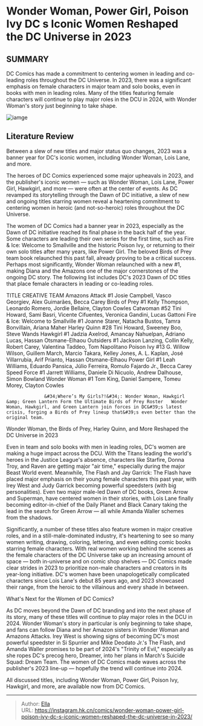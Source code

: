 # Wonder Woman, Power Girl, Poison Ivy DC s Iconic Women Reshaped the DC Universe in 2023


## SUMMARY 



  DC Comics has made a commitment to centering women in leading and co-leading roles throughout the DC Universe.   In 2023, there was a significant emphasis on female characters in major team and solo books, even in books with men in leading roles.   Many of the titles featuring female characters will continue to play major roles in the DCU in 2024, with Wonder Woman&#39;s story just beginning to take shape.  

![iamge](https://static1.srcdn.com/wordpress/wp-content/uploads/2024/01/wonder-woman-breaking-chains.png)

## Literature Review

Between a slew of new titles and major status quo changes, 2023 was a banner year for DC&#39;s iconic women, including Wonder Woman, Lois Lane, and more.




The heroes of DC Comics experienced some major upheavals in 2023, and the publisher&#39;s iconic women — such as Wonder Woman, Lois Lane, Power Girl, Hawkgirl, and more — were often at the center of events. As DC revamped its storytelling through the Dawn of DC initiative, a slew of new and ongoing titles starring women reveal a heartening commitment to centering women in heroic (and not-so-heroic) roles throughout the DC Universe.




The women of DC Comics had a banner year in 2023, especially as the Dawn of DC initiative reached its final phase in the back half of the year. Some characters are leading their own series for the first time, such as Fire &amp; Ice: Welcome to Smallville and the historic Poison Ivy, or returning to their own solo titles after many years, like Power Girl. The beloved Birds of Prey team book relaunched this past fall, already proving to be a critical success. Perhaps most significantly, Wonder Woman relaunched with a new #1, making Diana and the Amazons one of the major cornerstones of the ongoing DC story. The following list includes DC&#39;s 2023 Dawn of DC titles that place female characters in leading or co-leading roles.



          



 TITLE  CREATIVE TEAM   Amazons Attack #1  Josie Campbell, Vasco Georgiev, Alex Guimarães, Becca Carey   Birds of Prey #1  Kelly Thompson, Leonardo Romero, Jordie Bellaire, Clayton Cowles   Catwoman #52  Tini Howard, Sami Basri, Vicente Cifuentes, Veronica Gandini, Lucas Gattoni   Fire &amp; Ice: Welcome to Smallville #1  Joanne Starer, Natacha Bustos, Tamra Bonvillain, Ariana Maher   Harley Quinn #28  Tini Howard, Sweeney Boo, Steve Wands   Hawkgirl #1  Jadzia Axelrod, Amancay Nahuelpan, Adriano Lucas, Hassan Otsmane-Elhaou   Outsiders #1  Jackson Lanzing, Collin Kelly, Robert Carey, Valentina Taddeo, Tom Napolitano   Poison Ivy #13  G. Willow Wilson, Guillem March, Marcio Takara, Kelley Jones, A. L. Kaplan, José Villarrubia, Arif Prianto, Hassan Otsmane-Elhaou   Power Girl #1  Leah Williams, Eduardo Pansica, Júlio Ferreira, Romulo Fajardo Jr., Becca Carey   Speed Force #1  Jarrett Williams, Daniele Di Nicuolo, Andrew Dalhouse, Simon Bowland   Wonder Woman #1  Tom King, Daniel Sampere, Tomeu Morey, Clayton Cowles   






                  &#34;Where’s My Girls?!&#34;: Wonder Woman, Hawkgirl &amp; Green Lantern Form the Ultimate Birds of Prey Roster   Wonder Woman, Hawkgirl, and Green Lantern join forces in DC&#39;s latest crisis, forging a Birds of Prey lineup that&#39;s even better than the original team.   


 Wonder Woman, the Birds of Prey, Harley Quinn, and More Reshaped the DC Universe in 2023 
         

Even in team and solo books with men in leading roles, DC&#39;s women are making a huge impact across the DCU. With the Titans leading the world&#39;s heroes in the Justice League&#39;s absence, characters like Starfire, Donna Troy, and Raven are getting major &#34;air time,&#34; especially during the major Beast World event. Meanwhile, The Flash and Jay Garrick: The Flash have placed major emphasis on their young female characters this past year, with Irey West and Judy Garrick becoming powerful speedsters (with big personalities). Even two major male-led Dawn of DC books, Green Arrow and Superman, have centered women in their stories, with Lois Lane finally becoming editor-in-chief of the Daily Planet and Black Canary taking the lead in the search for Green Arrow — all while Amanda Waller schemes from the shadows.




Significantly, a number of these titles also feature women in major creative roles, and in a still-male-dominated industry, it&#39;s heartening to see so many women writing, drawing, coloring, lettering, and even editing comic books starring female characters. With real women working behind the scenes as the female characters of the DC Universe take up an increasing amount of space — both in-universe and on comic shop shelves — DC Comics made clear strides in 2023 to prioritize non-male characters and creators in its year-long initiative. DC&#39;s women have been unapologetically complicated characters since Lois Lane&#39;s debut 85 years ago, and 2023 showcased their range, from the heroic to the villainous and every shade in between.



 What&#39;s Next for the Women of DC Comics? 
         

As DC moves beyond the Dawn of DC branding and into the next phase of its story, many of these titles will continue to play major roles in the DCU in 2024. Wonder Woman&#39;s story in particular is only beginning to take shape, and fans can follow Diana and her Amazon sisters in Wonder Woman and Amazons Attacks. Irey West is showing signs of becoming DC&#39;s most powerful speedster in Si Spurrier and Mike Deodato Jr.&#39;s The Flash, and Amanda Waller promises to be part of 2024&#39;s &#34;Trinity of Evil,&#34; especially as she ropes DC&#39;s precog hero, Dreamer, into her plans in March&#39;s Suicide Squad: Dream Team. The women of DC Comics made waves across the publisher&#39;s 2023 line-up — hopefully the trend will continue into 2024.




All discussed titles, including Wonder Woman, Power Girl, Poison Ivy, Hawkgirl, and more, are available now from DC Comics.



---

> Author: [Ella](https://instagram.hk.cn/)  
> URL: https://instagram.hk.cn/comics/wonder-woman-power-girl-poison-ivy-dc-s-iconic-women-reshaped-the-dc-universe-in-2023/  

